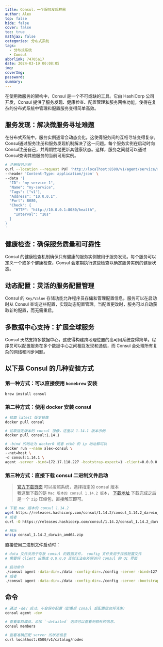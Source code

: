 ```yaml
---
title: Consul，一个服务发现神器
author: Alex
top: false
hide: false
cover: false
toc: true
mathjax: false
categories: 分布式系统
tags:
  - 分布式系统
  - Consul
abbrlink: 74705a17
date: 2024-03-19 00:08:05
img:
coverImg:
password:
summary:
---
```


在使用微服务的架构中，Consul 是一个不可或缺的工具。它由 HashiCorp 公司开发，Consul 提供了服务发现、健康检查、配置管理和服务网格功能，使得在复杂的分布式系统中管理和配置服务变得简单高效。

## 服务发现：解决微服务寻址难题

在分布式系统中，服务实例通常会动态变化，这使得服务间的互相寻址变得复杂。Consul通过服务注册和服务发现机制解决了这一问题。每个服务实例在启动时向Consul注册自己，并周期性地更新其健康状态。这样，服务之间就可以通过Consul查询其他服务的当前可用实例。

```bash
# 注册服务示例
curl --location --request PUT 'http://localhost:8500/v1/agent/service/register' \
--header 'Content-Type: application/json' \
--data '{
  "ID": "my-service-1",
  "Name": "my-service",
  "Tags": ["v1"],
  "Address": "10.0.0.1",
  "Port": 8080,
  "Check": {
    "HTTP": "http://10.0.0.1:8080/health",
    "Interval": "10s"
  }
}
'
```

## 健康检查：确保服务质量和可靠性

Consul 的健康检查机制确保只有健康的服务实例被用于服务发现。每个服务可以定义一个或多个健康检查，Consul  会定期执行这些检查以确定服务实例的健康状态。

## 动态配置：灵活的服务配置管理

Consul 的 `Key/Value` 存储功能允许程序员存储和管理配置信息。服务可以在启动时从 Consul 查询这些配置，实现动态配置管理。当配置更改时，服务可以自动获取新的配置，而无需重启。

## 多数据中心支持：扩展全球服务

Consul 天然支持多数据中心，这使得构建跨地理位置的高可用系统变得简单。程序员可以配置服务在多个数据中心之间相互发现和通信，而 Consul 会处理所有复杂的网络和同步问题。

## 以下是 Consul 的几种安装方式

### 第一种方式：可以直接使用 `homebrew` 安装

```bash
brew install consul
```

### 第二种方式：使用 docker 安装 consul

```bash
# 拉取 latest 版本镜像
docker pull consul

# 拉取指定版本的 consul 镜像，这里以 1.14.1 版本示例
docker pull consul:1.14.1

# -bind 的地址为 docker0 或者 eth0 的 ip 地址都可以
docker run --name alex-consul \
--net=host \
-d consul:1.14.1 \
agent -server -bind=172.17.118.227 -bootstrap-expect=1 -client=0.0.0.0 -ui
```

### 第三种方式：直接下载 consul 二进制文件启动

> [官方下载页面](https://www.consul.io/downloads "官方下载页面") 可以按照系统，选择指定的 consul 版本  
我这里下载的是 `Mac 版本的 consul 1.14.2 版本`， [下载地址](https://releases.hashicorp.com/consul/1.14.2/consul_1.14.2_darwin_amd64.zip "下载地址") 下载完成之后是一个 `zip` 压缩包，直接解压即可。

```bash
# 下载 mac 版本的 consul 1.14.2
wget https://releases.hashicorp.com/consul/1.14.2/consul_1.14.2_darwin_amd64.zip
# 或者
curl -O https://releases.hashicorp.com/consul/1.14.2/consul_1.14.2_darwin_amd64.zip

# 解压
unzip consul_1.14.2_darwin_amd64.zip
```

直接使用二进制文件启动时：

```bash
# data 文件夹用于存放 consul 的数据文件， config 文件夹用于存放配置文件
# 需要将 client 设置成 0.0.0.0 否则无法在外网访问 consul 的 UI 界面

# 启动命令
./consul agent -data-dir=./data -config-dir=./config -server -bind=127.0.0.1 -bootstrap-expect=1 -client 0.0.0.0 -ui
# 或者
./consul agent -data-dir=./data -config-dir=./config -server -bootstrap -ui -node=1 -client=0.0.0.0
```

## 命令

```bash
# 通过 -dev 启动，不会保存配置（即重启 consul 后配置信息将消失）
consul agent -dev

# 查看集群成员。添加 `-detailed` 选项可以查看到额外的信息。
consul members

# 查看准确匹配 server 的状态信息
curl localhost:8500/v1/catalog/nodes
```

